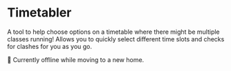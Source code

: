 # Timetabler

A tool to help choose options on a timetable where there might be multiple classes running!
Allows you to quickly select different time slots and checks for clashes for you as you go.

🚧 Currently offline while moving to a new home.
